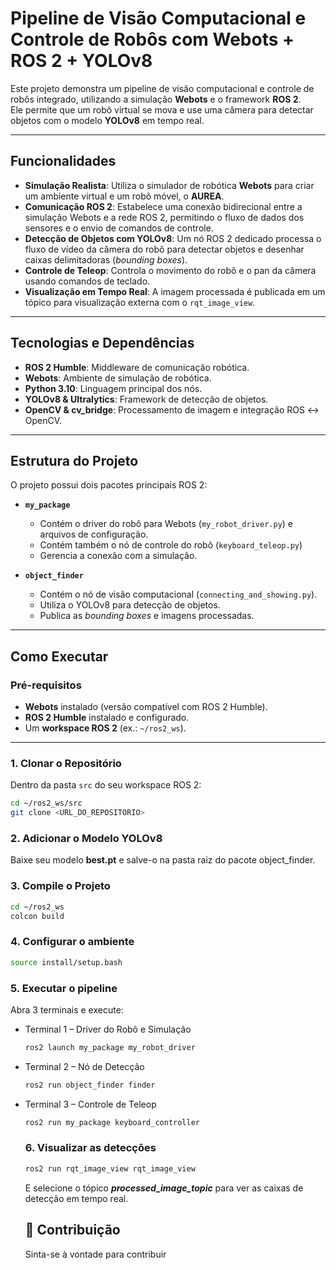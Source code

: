# Pipeline de Visão Computacional e Controle de Robôs com Webots + ROS 2 + YOLOv8

Este projeto demonstra um pipeline de visão computacional e controle de robôs integrado, utilizando a simulação **Webots** e o framework **ROS 2**.  
Ele permite que um robô virtual se mova e use uma câmera para detectar objetos com o modelo **YOLOv8** em tempo real.

---

## Funcionalidades

- **Simulação Realista**: Utiliza o simulador de robótica **Webots** para criar um ambiente virtual e um robô móvel, o **AUREA**.  
- **Comunicação ROS 2**: Estabelece uma conexão bidirecional entre a simulação Webots e a rede ROS 2, permitindo o fluxo de dados dos sensores e o envio de comandos de controle.  
- **Detecção de Objetos com YOLOv8**: Um nó ROS 2 dedicado processa o fluxo de vídeo da câmera do robô para detectar objetos e desenhar caixas delimitadoras (*bounding boxes*).  
- **Controle de Teleop**: Controla o movimento do robô e o pan da câmera usando comandos de teclado.  
- **Visualização em Tempo Real**: A imagem processada é publicada em um tópico para visualização externa com o `rqt_image_view`.  

---

## Tecnologias e Dependências

- **ROS 2 Humble**: Middleware de comunicação robótica.  
- **Webots**: Ambiente de simulação de robótica.  
- **Python 3.10**: Linguagem principal dos nós.  
- **YOLOv8 & Ultralytics**: Framework de detecção de objetos.  
- **OpenCV & cv_bridge**: Processamento de imagem e integração ROS ↔ OpenCV.  

---

## Estrutura do Projeto

O projeto possui dois pacotes principais ROS 2:

- **`my_package`**  
  - Contém o driver do robô para Webots (`my_robot_driver.py`) e arquivos de configuração.
  - Contém também o nó de controle do robô (`keyboard_teleop.py`)
  - Gerencia a conexão com a simulação.  

- **`object_finder`**  
  - Contém o nó de visão computacional (`connecting_and_showing.py`).  
  - Utiliza o YOLOv8 para detecção de objetos.  
  - Publica as *bounding boxes* e imagens processadas.  

---

## Como Executar

### Pré-requisitos
- **Webots** instalado (versão compatível com ROS 2 Humble).  
- **ROS 2 Humble** instalado e configurado.  
- Um **workspace ROS 2** (ex.: `~/ros2_ws`).  

---

### 1. Clonar o Repositório
Dentro da pasta `src` do seu workspace ROS 2:
```bash
cd ~/ros2_ws/src
git clone <URL_DO_REPOSITORIO>
```

### 2. Adicionar o Modelo YOLOv8
Baixe seu modelo **best.pt** e salve-o na pasta raiz do pacote object_finder.

### 3. Compile o Projeto
```bash
cd ~/ros2_ws
colcon build
```

### 4. Configurar o ambiente
```bash
source install/setup.bash
```

### 5. Executar o pipeline
Abra 3 terminais e execute:
- Terminal 1 – Driver do Robô e Simulação
  ```bash
  ros2 launch my_package my_robot_driver
  ```
- Terminal 2 – Nó de Detecção
  ```bash
  ros2 run object_finder finder
  ```
- Terminal 3 – Controle de Teleop
  ```bash
  ros2 run my_package keyboard_controller
  ```

  ### 6. Visualizar as detecções
  ```bash
  ros2 run rqt_image_view rqt_image_view 
  ```
  E selecione o tópico ***processed_image_topic*** para ver as caixas de detecção em tempo real.

  ## 🤝 Contribuição

  Sinta-se à vontade para contribuir

